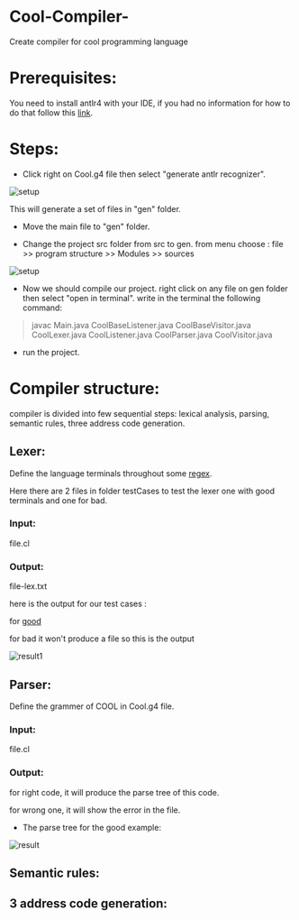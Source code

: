 # Cool-Compiler-
  Create compiler for cool programming language

# Prerequisites:
  You need to install antlr4 with your IDE, if you had no information for how to do that follow this [link](https://github.com/antlr/antlr4/blob/master/doc/java-target.md).


# Steps:

  * Click right on Cool.g4 file then select "generate antlr recognizer".
  
  ![setup](https://i.ibb.co/V2RQXSX/Capture.png)
  
  This will generate a set of files in "gen" folder.

  * Move the main file to "gen" folder.
  
  * Change the project src folder from src to gen.
  from menu choose : file >> program structure >> Modules >> sources
  
  ![setup](https://i.ibb.co/DR7Xsrn/Capture.png)

  * Now we should compile our project. 
   right click on any file on gen folder then select "open in terminal".
   write in the terminal the following command:
   
   >javac Main.java CoolBaseListener.java CoolBaseVisitor.java CoolLexer.java CoolListener.java CoolParser.java CoolVisitor.java

  * run the project.

# Compiler structure: 

  compiler is divided into few sequential steps: lexical analysis, parsing, semantic rules, three address code generation.

## Lexer:

   Define the language terminals throughout some [regex](https://www.rexegg.com/regex-quickstart.html).

   Here there are 2 files in folder testCases to test the lexer one with good terminals and one for bad.
  
### Input: 

  file.cl
  
### Output:

  file-lex.txt
  
  here is the output for our test cases : 
  
  for [good](https://github.com/Wafaaismail/Cool-Compiler-/blob/master/good.cl-lex)
  
  for bad it won't produce a file so this is the output
  
  ![result1](https://i.ibb.co/V9r4TTk/Capture.png)
  
## Parser:
  
  Define the grammer of COOL in Cool.g4 file.
 
### Input:

  file.cl
  
### Output:

  for right code, it will produce the parse tree of this code.
  
  for wrong one, it will show the error in the file.
  
  * The parse tree for the good example:
  
  ![result](https://i.imgur.com/y0WwLej.png)
  
## Semantic rules:

## 3 address code generation:


  
